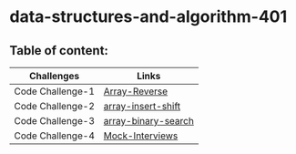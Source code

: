 # data-structures-and-algorithm-401

## Table of content:

Challenges | Links
---------- | ----------
Code Challenge-1 |  [Array-Reverse](challenges-401/Array-Reverse/Read1.md)
Code Challenge-2 |  [array-insert-shift](challenges-401/Array-insert-shift/Read2.md)
Code Challenge-3 |  [array-binary-search](challenges-401/array-binary-search/Read3.md)
Code Challenge-4 |  [Mock-Interviews](challenges-401/MockInterviews/Read4.md)
